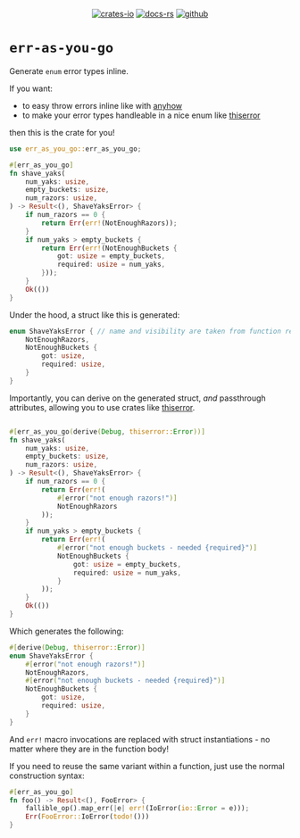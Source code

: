 <div align="center">

[![crates-io](https://img.shields.io/crates/v/err-as-you-go.svg)](https://crates.io/crates/err-as-you-go)
[![docs-rs](https://docs.rs/err-as-you-go/badge.svg)](https://docs.rs/err-as-you-go)
[![github](https://img.shields.io/static/v1?label=&message=github&color=grey&logo=github)](https://github.com/aatifsyed/err-as-you-go)

</div>

# `err-as-you-go`

Generate `enum` error types inline.

If you want:
- to easy throw errors inline like with [anyhow]
- to make your error types handleable in a nice enum like [thiserror]

then this is the crate for you!

```rust
use err_as_you_go::err_as_you_go;

#[err_as_you_go]
fn shave_yaks(
    num_yaks: usize,
    empty_buckets: usize,
    num_razors: usize,
) -> Result<(), ShaveYaksError> {
    if num_razors == 0 {
        return Err(err!(NotEnoughRazors));
    }
    if num_yaks > empty_buckets {
        return Err(err!(NotEnoughBuckets {
            got: usize = empty_buckets,
            required: usize = num_yaks,
        }));
    }
    Ok(())
}
```
Under the hood, a struct like this is generated:
```rust
enum ShaveYaksError { // name and visibility are taken from function return type and visibility
    NotEnoughRazors,
    NotEnoughBuckets {
        got: usize,
        required: usize,
    }
}
```

Importantly, you can derive on the generated struct, _and_ passthrough attributes, allowing you to use crates like [thiserror].
```rust

#[err_as_you_go(derive(Debug, thiserror::Error))]
fn shave_yaks(
    num_yaks: usize,
    empty_buckets: usize,
    num_razors: usize,
) -> Result<(), ShaveYaksError> {
    if num_razors == 0 {
        return Err(err!(
            #[error("not enough razors!")]
            NotEnoughRazors
        ));
    }
    if num_yaks > empty_buckets {
        return Err(err!(
            #[error("not enough buckets - needed {required}")]
            NotEnoughBuckets {
                got: usize = empty_buckets,
                required: usize = num_yaks,
            }
        ));
    }
    Ok(())
}
```

Which generates the following:
```rust
#[derive(Debug, thiserror::Error)]
enum ShaveYaksError {
    #[error("not enough razors!")]
    NotEnoughRazors,
    #[error("not enough buckets - needed {required}")]
    NotEnoughBuckets {
        got: usize,
        required: usize,
    }
}
```
And `err!` macro invocations are replaced with struct instantiations - no matter where they are in the function body!

If you need to reuse the same variant within a function, just use the normal construction syntax:
```rust
#[err_as_you_go]
fn foo() -> Result<(), FooError> {
    fallible_op().map_err(|e| err!(IoError(io::Error = e)));
    Err(FooError::IoError(todo!()))
}
```

[anyhow]: https://docs.rs/anyhow
[thiserror]: https://docs.rs/thiserror
